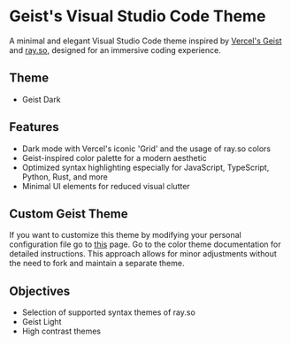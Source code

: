 # Geist's Visual Studio Code Theme

A minimal and elegant Visual Studio Code theme inspired by [Vercel's Geist](https://vercel.com/geist/colors) and [ray.so](https://www.ray.so/#padding=64&theme=vercel), designed for an immersive coding experience.

## Theme

- Geist Dark

## Features

- Dark mode with Vercel's iconic 'Grid' and the usage of ray.so colors
- Geist-inspired color palette for a modern aesthetic
- Optimized syntax highlighting especially for JavaScript, TypeScript, Python, Rust, and more
- Minimal UI elements for reduced visual clutter

## Custom Geist Theme

If you want to customize this theme by modifying your personal configuration file go to [this](https://code.visualstudio.com/api/extension-guides/color-theme) page. Go to the color theme documentation for detailed instructions. This approach allows for minor adjustments without the need to fork and maintain a separate theme.

## Objectives

- Selection of supported syntax themes of ray.so
- Geist Light
- High contrast themes
